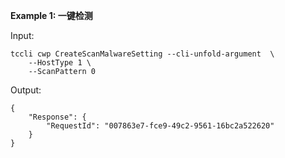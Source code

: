 **Example 1: 一键检测**



Input: 

```
tccli cwp CreateScanMalwareSetting --cli-unfold-argument  \
    --HostType 1 \
    --ScanPattern 0
```

Output: 
```
{
    "Response": {
        "RequestId": "007863e7-fce9-49c2-9561-16bc2a522620"
    }
}
```

